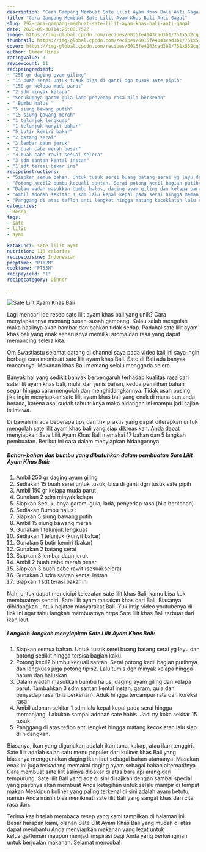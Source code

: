 ```yaml
---
description: "Cara Gampang Membuat Sate Lilit Ayam Khas Bali Anti Gagal"
title: "Cara Gampang Membuat Sate Lilit Ayam Khas Bali Anti Gagal"
slug: 292-cara-gampang-membuat-sate-lilit-ayam-khas-bali-anti-gagal
date: 2020-09-30T14:26:08.752Z
image: https://img-global.cpcdn.com/recipes/6015fe4143cad3b1/751x532cq70/sate-lilit-ayam-khas-bali-foto-resep-utama.jpg
thumbnail: https://img-global.cpcdn.com/recipes/6015fe4143cad3b1/751x532cq70/sate-lilit-ayam-khas-bali-foto-resep-utama.jpg
cover: https://img-global.cpcdn.com/recipes/6015fe4143cad3b1/751x532cq70/sate-lilit-ayam-khas-bali-foto-resep-utama.jpg
author: Elmer Hines
ratingvalue: 3
reviewcount: 11
recipeingredient:
- "250 gr daging ayam giling"
- "15 buah serei untuk tusuk bisa di ganti dgn tusuk sate pipih"
- "150 gr kelapa muda parut"
- "2 sdm minyak kelapa"
- "Secukupnya garam gula lada penyedap rasa bila berkenan"
- " Bumbu halus "
- "5 siung bawang putih"
- "15 siung bawang merah"
- "1 telunjuk lengkuas"
- "1 telunjuk kunyit bakar"
- "5 butir kemiri bakar"
- "2 batang serai"
- "3 lembar daun jeruk"
- "2 buah cabe merah besar"
- "3 buah cabe rawit sesuai selera"
- "3 sdm santan kental instan"
- "1 sdt terasi bakar ini"
recipeinstructions:
- "Siapkan semua bahan. Untuk tusuk serei buang batang serai yg layu dan potong sedikit hingga tersisa bagian kaku."
- "Potong kecil2 bumbu kecuali santan. Serai potong kecil bagian putihnya dan lengkuas juga potong tipis2. Lalu tumis dgn minyak kelapa hingga harum dan haluskan."
- "Dalam wadah masukkan bumbu halus, daging ayam giling dan kelapa parut. Tambahkan 3 sdm santan kental instan, garam, gula dan penyedap rasa (bila berkenan). Aduk hingga tercampur rata dan koreksi rasa"
- "Ambil adonan sekitar 1 sdm lalu kepal kepal pada serai hingga memanjang. Lakukan sampai adonan sate habis. Jadi ny koka sekitar 15 tusuk"
- "Panggang di atas teflon anti lengket hingga matang kecoklatan lalu siap di hidangkan."
categories:
- Resep
tags:
- sate
- lilit
- ayam

katakunci: sate lilit ayam 
nutrition: 118 calories
recipecuisine: Indonesian
preptime: "PT12M"
cooktime: "PT55M"
recipeyield: "1"
recipecategory: Dinner

---
```



![Sate Lilit Ayam Khas Bali](https://img-global.cpcdn.com/recipes/6015fe4143cad3b1/751x532cq70/sate-lilit-ayam-khas-bali-foto-resep-utama.jpg)

Lagi mencari ide resep sate lilit ayam khas bali yang unik? Cara menyiapkannya memang susah-susah gampang. Kalau salah mengolah maka hasilnya akan hambar dan bahkan tidak sedap. Padahal sate lilit ayam khas bali yang enak seharusnya memiliki aroma dan rasa yang dapat memancing selera kita.

Om Swastiastu selamat datang di channel saya pada video kali ini saya ingin berbagi cara membuat sate lilit ayam khas Bali. Sate di Bali ada banyak macamnya. Makanan khas Bali memang selalu menggoda selera.

Banyak hal yang sedikit banyak berpengaruh terhadap kualitas rasa dari sate lilit ayam khas bali, mulai dari jenis bahan, kedua pemilihan bahan segar hingga cara mengolah dan menghidangkannya. Tidak usah pusing jika ingin menyiapkan sate lilit ayam khas bali yang enak di mana pun anda berada, karena asal sudah tahu triknya maka hidangan ini mampu jadi sajian istimewa.


Di bawah ini ada beberapa tips dan trik praktis yang dapat diterapkan untuk mengolah sate lilit ayam khas bali yang siap dikreasikan. Anda dapat menyiapkan Sate Lilit Ayam Khas Bali memakai 17 bahan dan 5 langkah pembuatan. Berikut ini cara dalam menyiapkan hidangannya.

<!--inarticleads1-->

##### Bahan-bahan dan bumbu yang dibutuhkan dalam pembuatan Sate Lilit Ayam Khas Bali:

1. Ambil 250 gr daging ayam giling
1. Sediakan 15 buah serei untuk tusuk, bisa di ganti dgn tusuk sate pipih
1. Ambil 150 gr kelapa muda parut
1. Gunakan 2 sdm minyak kelapa
1. Siapkan Secukupnya garam, gula, lada, penyedap rasa (bila berkenan)
1. Sediakan  Bumbu halus :
1. Siapkan 5 siung bawang putih
1. Ambil 15 siung bawang merah
1. Gunakan 1 telunjuk lengkuas
1. Sediakan 1 telunjuk (kunyit bakar)
1. Gunakan 5 butir kemiri (bakar)
1. Gunakan 2 batang serai
1. Siapkan 3 lembar daun jeruk
1. Ambil 2 buah cabe merah besar
1. Siapkan 3 buah cabe rawit (sesuai selera)
1. Gunakan 3 sdm santan kental instan
1. Siapkan 1 sdt terasi bakar ini


Nah, untuk dapat mencicipi kelezatan sate lilit khas Bali, kamu bisa kok membuatnya sendiri. Sate lilit ayam masakan khas dari Bali. Biasanya dihidangkan untuk hajatan masyarakat Bali. Yuk intip video youtubenya di link ini agar tahu langkah membuatnya https Sate lilit khas Bali terbuat dari ikan laut. 

<!--inarticleads2-->

##### Langkah-langkah menyiapkan Sate Lilit Ayam Khas Bali:

1. Siapkan semua bahan. Untuk tusuk serei buang batang serai yg layu dan potong sedikit hingga tersisa bagian kaku.
1. Potong kecil2 bumbu kecuali santan. Serai potong kecil bagian putihnya dan lengkuas juga potong tipis2. Lalu tumis dgn minyak kelapa hingga harum dan haluskan.
1. Dalam wadah masukkan bumbu halus, daging ayam giling dan kelapa parut. Tambahkan 3 sdm santan kental instan, garam, gula dan penyedap rasa (bila berkenan). Aduk hingga tercampur rata dan koreksi rasa
1. Ambil adonan sekitar 1 sdm lalu kepal kepal pada serai hingga memanjang. Lakukan sampai adonan sate habis. Jadi ny koka sekitar 15 tusuk
1. Panggang di atas teflon anti lengket hingga matang kecoklatan lalu siap di hidangkan.


Biasanya, ikan yang digunakan adalah ikan tuna, kakap, atau ikan tenggiri. Sate lilit adalah salah satu menu populer dari kuliner khas Bali yang biasanya menggunakan daging ikan laut sebagai bahan utamanya. Masakan enak ini juga terkadang memakai daging ayam sebagai bahan alternatifnya. Cara membuat sate lilit aslinya dibakar di atas bara api arang dari tempurung. Sate lilit Bali yang ada di sini disajikan dengan sambal special yang pastinya akan membuat Anda ketagihan untuk selalu mampir di tempat makan Meskipun kuliner yang paling terkenal di sini adalah ayam betutu, namun Anda masih bisa menikmati sate lilit Bali yang sangat khas dari cita rasa dan. 

Terima kasih telah membaca resep yang kami tampilkan di halaman ini. Besar harapan kami, olahan Sate Lilit Ayam Khas Bali yang mudah di atas dapat membantu Anda menyiapkan makanan yang lezat untuk keluarga/teman maupun menjadi inspirasi bagi Anda yang berkeinginan untuk berjualan makanan. Selamat mencoba!
